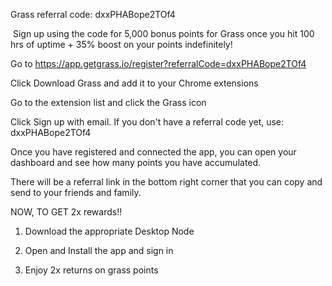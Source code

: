 Grass referral code: dxxPHABope2TOf4

​
Sign up using the code for 5,000 bonus points for Grass once you hit 100 hrs of uptime + 35% boost on your points indefinitely!

Go to https://app.getgrass.io/register?referralCode=dxxPHABope2TOf4

Click Download Grass and add it to your Chrome extensions

Go to the extension list and click the Grass icon

Click Sign up with email. If you don't have a referral code yet, use: dxxPHABope2TOf4

Once you have registered and connected the app, you can open your dashboard and see how many points you have accumulated.

There will be a referral link in the bottom right corner that you can copy and send to your friends and family.
​

NOW, TO GET 2x rewards!!

1.  Download the appropriate Desktop Node

2.  Open and Install the app and sign in

3.  Enjoy 2x returns on grass points
